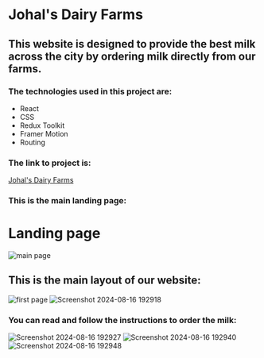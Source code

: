 # Johal's Dairy Farms

## This website is designed to provide the best milk across the city by ordering milk directly from our farms.

### The technologies used in this project are:
  - React
  - CSS
  - Redux Toolkit
  - Framer Motion
  - Routing

### The link to project is:
[Johal's Dairy Farms](https://johaldairy.netlify.app/)

### This is the main landing page:
# Landing page

![main page](https://github.com/user-attachments/assets/b34ff23b-c6c3-47eb-8665-9745f8f5066c)

## This is the main layout of our website:

![first page](https://github.com/user-attachments/assets/ea721fc1-b824-4674-b707-2b866f5e423b)
![Screenshot 2024-08-16 192918](https://github.com/user-attachments/assets/6dbad65d-4ae9-4627-b848-20c7c74047c2)

### You can read and follow the instructions to order the milk:

![Screenshot 2024-08-16 192927](https://github.com/user-attachments/assets/b3e23553-a1bf-42e0-90ac-740b293c1bc0)
![Screenshot 2024-08-16 192940](https://github.com/user-attachments/assets/04bab1f7-50ab-435a-8c49-41ea0f548caf)
![Screenshot 2024-08-16 192948](https://github.com/user-attachments/assets/15c96a9e-7c34-4165-8a29-914ec2fb83a0)
